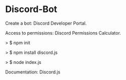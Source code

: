# Discord-Bot

<p>Create a bot: Discord Developer Portal.</p>
<p>Access to permissions: Discord Permissions Calculator.</p>
<p>> $ npm init  </p>
<p>> $ npm install discord.js</p>
<p>> $ node index.js</p>

<p>Documentation: Discord.js</p>
